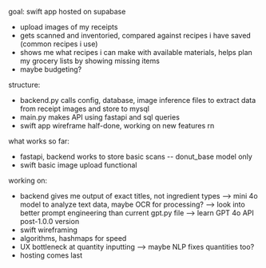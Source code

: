 goal: swift app hosted on supabase
* upload images of my receipts
* gets scanned and inventoried, compared against recipes i have saved (common recipes i use)
* shows me what recipes i can make with available materials, helps plan my grocery lists by showing missing items
* maybe budgeting?


structure: 
* backend.py calls config, database, image inference files to extract data from receipt images and store to mysql
* main.py makes API using fastapi and sql queries
* swift app wireframe half-done, working on new features rn

what works so far:
* fastapi, backend works to store basic scans -- donut_base model only
* swift basic image upload functional


working on:
* backend gives me output of exact titles, not ingredient types --> mini 4o model to analyze text data, maybe OCR for processing?
  --> look into better prompt engineering than current gpt.py file
  --> learn GPT 4o API post-1.0.0 version
* swift wireframing
* algorithms, hashmaps for speed
* UX bottleneck at quantity inputting --> maybe NLP fixes quantities too?
* hosting comes last
  
